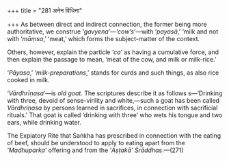 +++
title = "281 अनेन विधिना"

+++
As between direct and indirect connection, the former being more
authoritative, we construe ‘*gavyena’—‘cow’s*’—with ‘*payasā*,’ ‘milk
and not with ‘*māṃsa*,’ ‘meat,’ which forms the subject-matter of the
context.

Others, however, explain the particle ‘*ca*’ as having a cumulative
force, and then explain the passage to mean, ‘meat of the cow, and milk
or milk-rice.’

‘*Pāyasa*,’ ‘*milk-preparations*,’ stands for curds and such things, as
also rice cooked in milk.

‘*Vārdhrīṇasa*’—is *old goat*. The scriptures describe it as follows
s—‘Drinking with three, devoid of sense-virility and white,—such a goat
has been called *Vārdhriṇasa* by persons learned in sacrifices, in
connection with sacrificial rituals.’ That goat is called ‘drinking with
three’ who wets his tongue and two ears, while drinking water.

The Expiatory Rite that Śaṅkha has prescribed in connection with the
eating of beef, should be understood to apply to eating apart from the
‘*Madhuparka*’ offering and from the ‘*Aṣṭakā’ Śrāddhas*.—(271)


